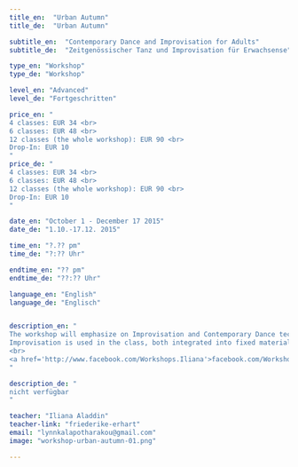 ```yaml
---
title_en:  "Urban Autumn"
title_de:  "Urban Autumn"

subtitle_en:  "Contemporary Dance and Improvisation for Adults"
subtitle_de:  "Zeitgenössischer Tanz und Improvisation für Erwachsense"

type_en: "Workshop"
type_de: "Workshop"

level_en: "Advanced"
level_de: "Fortgeschritten"

price_en: "
4 classes: EUR 34 <br>
6 classes: EUR 48 <br>
12 classes (the whole workshop): EUR 90 <br>
Drop-In: EUR 10
"
price_de: "
4 classes: EUR 34 <br>
6 classes: EUR 48 <br>
12 classes (the whole workshop): EUR 90 <br>
Drop-In: EUR 10
"

date_en: "October 1 - December 17 2015"
date_de: "1.10.-17.12. 2015"

time_en: "?.?? pm"
time_de: "?:?? Uhr"

endtime_en: "?? pm"
endtime_de: "??:?? Uhr"

language_en: "English"
language_de: "Englisch"


description_en: "
The workshop will emphasize on Improvisation and Contemporary Dance technique build-up, while inviting the physical joy of organic movement. The technical part focuses on floor work practice, understanding the relation to the floor. Using the flow of the movement to understand the paths followed in space and in the body, we will also explore different movement qualities and dynamics.<br>
Improvisation is used in the class, both integrated into fixed material and separately. To wake up our receiving antennas, our tools of movement, of expression and body awareness. Improvising our warm up & warming up our Improvisation.
<br>
<a href='http://www.facebook.com/Workshops.Iliana'>facebook.com/Workshops.Iliana</a>
"

description_de: "
nicht verfügbar
"

teacher: "Iliana Aladdin"
teacher-link: "friederike-erhart"
email: "lynnkalapotharakou@gmail.com"
image: "workshop-urban-autumn-01.png"

---
```






